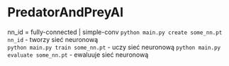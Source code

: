 # PredatorAndPreyAI

nn_id = fully-connected | simple-conv
`python main.py create some_nn.pt nn_id` - tworzy sieć neuronową  
`python main.py train some_nn.pt` - uczy sieć neuronową
`python main.py evaluate some_nn.pt` - ewaluuje sieć neuronową